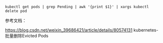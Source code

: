 ```
kubectl get pods | grep Pending | awk '{print $1}' | xargs kubectl delete pod
```

参考文档：

https://blog.csdn.net/weixin_39686421/article/details/80574131  kubernetes-批量删除Evicted Pods
